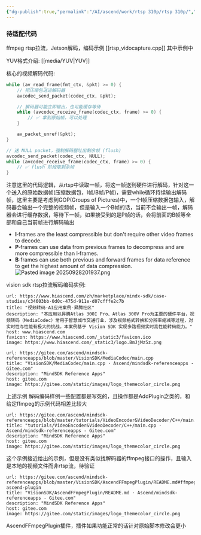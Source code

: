 ```yaml
---
{"dg-publish":true,"permalink":"/AI/ascend/work/rtsp 310p/rtsp 310p/","noteIcon":"3"}
---
```


### 待适配代码
ffmpeg rtsp拉流，Jetson解码，编码示例
[[rtsp_vidocapture.cpp]]
其中示例中

YUV格式介绍:
[[media/YUV\|YUV]]

核心的视频解码代码:
```c++
while (av_read_frame(fmt_ctx, &pkt) >= 0) {
    // 把压缩包送进解码器
    avcodec_send_packet(codec_ctx, &pkt);

    // 解码器可能立即输出，也可能缓存等待
    while (avcodec_receive_frame(codec_ctx, frame) >= 0) {
        // ✅ 拿到原始帧，可以处理
    }

    av_packet_unref(&pkt);
}

// 送 NULL packet，强制解码器吐出剩余帧 (flush)
avcodec_send_packet(codec_ctx, NULL);
while (avcodec_receive_frame(codec_ctx, frame) >= 0) {
    // ✅ flush 阶段取剩余帧
}

```

注意这里的代码逻辑，从rtsp中读取一帧，将这一帧送到硬件进行解码，针对这一个送入的原始数据帧(压缩数据包，I帧/B帧/P帧)，需要while循环持续输出解码帧，这里主要是考虑到GOP(Groups of Pictures)中，一个I帧压缩数据包输入，解码器会输出一个完整的视频帧，但是输入一个B帧的话，当前不会输出一帧，解码器会进行缓存数据，等待下一帧，如果接受到的是P帧的话，会将前面的B帧等全部和自己当前帧进行解码输出

- **I**‑frames are the least compressible but don't require other video frames to decode.
- **P**‑frames can use data from previous frames to decompress and are more compressible than I‑frames.
- **B**‑frames can use both previous and forward frames for data reference to get the highest amount of data compression.
![Pasted image 20250928201937.png](/img/user/AI/ascend/work/rtsp%20310p/attachments/Pasted%20image%2020250928201937.png)

vision sdk rtsp拉流解码编码实例:
```cardlink
url: https://www.hiascend.com/zh/marketplace/mindx-sdk/case-studies/c34603bb-0d0c-475d-911e-d07cfffe2c7b
title: "视频转码-AI应用案例-昇腾社区"
description: "本应用以昇腾Atlas 300I Pro、Atlas 300V Pro为主要的硬件平台，视频转码（MediaCodec）常用于智慧城市交通行业，涉及视频格式转换和分辨率缩减等过程，对实时性与性能有极大的挑战。本案例基于 Vision SDK 实现多路视频实时高性能转码能力。"
host: www.hiascend.com
favicon: https://www.hiascend.com/_static3/favicon.ico
image: https://www.hiascend.com/_static3/logo.BmJjMz5z.png
```




```cardlink
url: https://gitee.com/ascend/mindsdk-referenceapps/blob/master/VisionSDK/MediaCodec/main.cpp
title: "VisionSDK/MediaCodec/main.cpp · Ascend/mindsdk-referenceapps - Gitee.com"
description: "MindSDK Reference Apps"
host: gitee.com
image: https://gitee.com/static/images/logo_themecolor_circle.png
```

上述示例
解码编码样例一些配置都是写死的，且操作都是AddPlugin之类的，和给定ffmpeg的示例代码相差比较大



```cardlink
url: https://gitee.com/ascend/mindsdk-referenceapps/blob/master/tutorials/VideoEncoder&VideoDecoder/C++/main.cpp
title: "tutorials/VideoEncoder&VideoDecoder/C++/main.cpp · Ascend/mindsdk-referenceapps - Gitee.com"
description: "MindSDK Reference Apps"
host: gitee.com
image: https://gitee.com/static/images/logo_themecolor_circle.png
```
这个示例接近给出的示例，但是没有类似找解码器的ffmpeg接口的操作，且输入是本地的视频文件而非rtsp流，待验证




```cardlink
url: https://gitee.com/ascend/mindsdk-referenceapps/blob/master/VisionSDK/AscendFFmpegPlugin/README.md#ffmpeg-ascend-plugin
title: "VisionSDK/AscendFFmpegPlugin/README.md · Ascend/mindsdk-referenceapps - Gitee.com"
description: "MindSDK Reference Apps"
host: gitee.com
image: https://gitee.com/static/images/logo_themecolor_circle.png
```
AscendFFmpegPlugin插件，插件如果功能正常的话针对原始脚本修改会更小